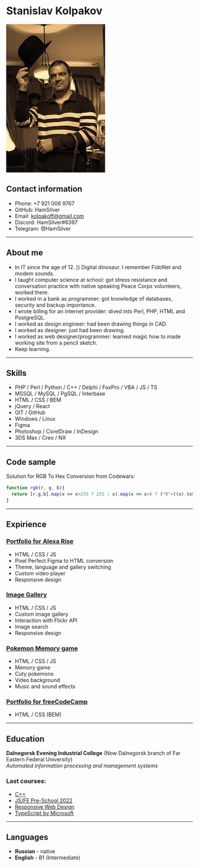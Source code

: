 # Stanislav Kolpakov

![Foto](/images/retrowave.jpg)

## Contact information
- Phone: +7 921 006 9767
- GitHub: HamSilver
- Email: kolpakoff@gmail.com
- Discord: HamSilver#6397
- Telegram: @HamSilver

***

## About me
- In IT since the age of 12. )) Digital dinosaur. I remember FidoNet and modem sounds.
- I taught сomputer science at school: got stress resistance and conversation practice with native speaking Peace Corps volunteers, worked there.
- I worked in a bank as programmer: got knowledge of databases, security and backup importance.
- I wrote billing for an internet provider: dived into Perl, PHP, HTML and PostgreSQL.
- I worked as design engineer: had been drawing things in CAD.
- I worked as designer: just had been drawing.
- I worked as web designer/programmer: learned magic how to made working site from a pencil sketch.
- Keep learning.

***

## Skills
* PHP / Perl / Python / C++ / Delphi / FoxPro / VBA / JS / TS
* MSSQL / MySQL / PgSQL / Interbase 
* HTML / CSS / BEM
* jQuery / React
* GIT / GitHub
* Windows / Linux 
* Figma
* Photoshop / CorelDraw / InDesign
* 3DS Max / Creo / NX

***

## Code sample
Solution for RGB To Hex Conversion from Codewars:
```javascript
function rgb(r, g, b){
  return [r,g,b].map(x => x>255 ? 255 : x).map(x => x>0 ? ("0"+((x).toString(16))).slice(-2).toUpperCase() : '00').join('');
}
```

***

## Expirience
### [Portfolio for Alexa Rise](https://rolling-scopes-school.github.io/hamsilver-JSFEPRESCHOOL/portfolio/)
- HTML / CSS / JS
- Pixel Perfect Figma to HTML conversion
- Theme, language and gallery switching
- Custom video player
- Responsive design

### [Image Gallery](https://rolling-scopes-school.github.io/hamsilver-JSFEPRESCHOOL/memory-game/)
- HTML / CSS / JS
- Custom image gallery
- Interaction with Flickr API
- Image search
- Responsive design

### [Pokemon Memory game](https://rolling-scopes-school.github.io/hamsilver-JSFEPRESCHOOL/memory-game/)
- HTML / CSS / JS
- Memory game
- Cuty pokemons
- Video background
- Music and sound effects

### [Portfolio for freeCodeCamp](https://hamsilver.github.io/portfolio-fcc/)
- HTML / CSS (BEM)

***

## Education
**Dalnegorsk Evening Industrial College** (Now Dalnegorsk branch of Far Eastern Federal University)<br />
_Automated information processing and management systems_

### Last courses:
- [C++](https://www.sololearn.com/certificates/course/en/24814029/1051/landscape/png)
- [JS/FE Pre-School 2022](https://app.rs.school/certificate/kzuo44j8)
- [Responsive Web Design](https://www.freecodecamp.org/certification/HamSilver/responsive-web-design)
- [TypeScript by Microsoft](https://docs.microsoft.com/ru-ru/learn/paths/build-javascript-applications-typescript/)

***

## Languages
- **Russian** - native
- **English** - B1 (Intermediate)
